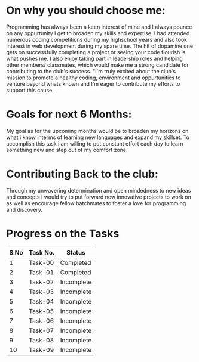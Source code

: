 # On why you should choose me:
Programming has always been a keen interest of mine and I always pounce on any oppurtunity I get to broaden my skills and expertise. I had attended numerous coding competitions during my highschool years
and also took interest in web development during my spare time. The hit of dopamine one gets on successfully completing a project or seeing your code flourish is what pushes me. I also enjoy taking part in
leadership roles and helping other members/ classmates, which would make me a strong candidate for contributing to the club's success. "I'm truly excited about the club's mission to promote a healthy coding, 
environment and oppurtunities to venture beyond whats known and I'm eager to contribute my efforts to support this cause.

# Goals for next 6 Months:
My goal as for the upcoming months would be to broaden my horizons on what i know interms of learning new languages and expand my skillset. To accomplish this task i am willing to put constant effort each day
to learn something new and step out of my comfort zone.

# Contributing Back to the club:
Through my unwavering determination and open mindedness to new ideas and concepts i would try to put forward new innovative projects to work on as well as encourage fellow batchmates to foster a love for 
programming and discovery.

# Progress on the Tasks

| S.No | Task No. | Status |
|------|----------|--------|
| 1    | Task-00  | Completed |
| 2    | Task-01  | Completed |
| 3    | Task-02  | Incomplete |
| 4    | Task-03  | Incomplete |
| 5    | Task-04  | Incomplete |
| 6    | Task-05  | Incomplete |
| 7    | Task-06  | Incomplete |
| 8    | Task-07  | Incomplete |
| 9    | Task-08  | Incomplete |
| 10   | Task-09  | Incomplete |
